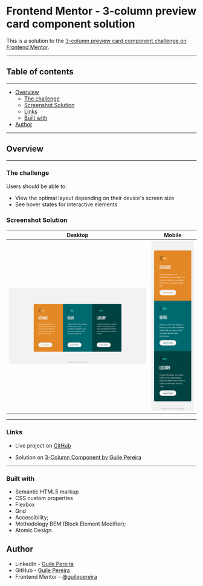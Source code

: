 # Frontend Mentor - 3-column preview card component solution

This is a solution to the [3-column preview card component challenge on Frontend Mentor](https://www.frontendmentor.io/challenges/3column-preview-card-component-pH92eAR2-).

-------
## Table of contents
-------
- [Overview](#overview)
  - [The challenge](#the-challenge)
  - [Screenshot Solution](#screenshot-solution)
  - [Links](#links)
  - [Built with](#built-with)
- [Author](#author)

-------
## Overview
-------

### The challenge

Users should be able to:

- View the optimal layout depending on their device's screen size
- See hover states for interactive elements

### Screenshot Solution

| Desktop | Mobile |
|---|---|
|![Layout Desktop](design/solution-desktop.png)|![Layout Mobile](design/solution-mobile.png)|

-------

### Links

- Live project on [GitHub](https://guilepereira.github.io/html-css/3-column-card/)

- Solution on [3-Column Component by Guile Pereira](https://www.frontendmentor.io/solutions/3column-preview-card-component-okt1NW5nLw)
-------

### Built with

- Semantic HTML5 markup
- CSS custom properties
- Flexbox
- Grid
- Accessibility;
- Methodology BEM (Block Element Modifier);
- Atomic Design.

## Author

- LinkedIn - [Guile Pereira](https://www.linkedin.com/in/guilevpereira/)
- GitHub - [Guile Pereira](https://github.com/guilepereira)
- Frontend Mentor - [@guilepereira](https://www.frontendmentor.io/profile/guilepereira)